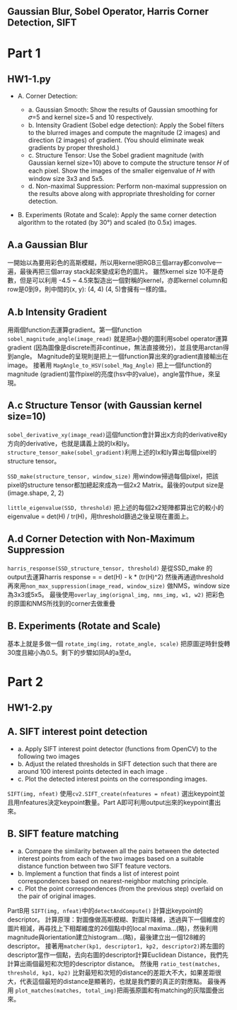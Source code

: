 ## Gaussian Blur, Sobel Operator, Harris Corner Detection, SIFT
# Part 1
## HW1-1.py
- A. Corner Detection:
    - a. Gaussian Smooth: Show the results of Gaussian smoothing for 𝜎=5 and kernel size=5 and 10 respectively.
    - b. Intensity Gradient (Sobel edge detection): Apply the Sobel filters to the blurred images and compute the magnitude (2 images) and direction (2 images) of gradient. (You should eliminate weak gradients by proper threshold.)
    - c. Structure Tensor: Use the Sobel gradient magnitude (with Gaussian kernel size=10) above to compute the structure tensor 𝐻 of each pixel. Show the images of the smaller eigenvalue of 𝐻 with window size 3x3 and 5x5.
    - d. Non-maximal Suppression: Perform non-maximal suppression on the results above along with appropriate thresholding for corner detection.

- B. Experiments (Rotate and Scale): Apply the same corner detection algorithm to the rotated (by 30°) and scaled (to 0.5x) images.
## A.a Gaussian Blur
一開始以為要用彩色的高斯模糊，所以用kernel把RGB三個array都convolve一遍，最後再把三個array stack起來變成彩色的圖片。
雖然kernel size 10不是奇數，但是可以利用 -4.5 ~ 4.5來製造出一個對稱的kernel，亦即kernel column和row是0到9，則中間的(x, y): (4, 4) (4, 5)會擁有一樣的值。

## A.b Intensity Gradient
用兩個function去運算gradient。第一個function `sobel_magnitude_angle(image_read)` 就是把a小題的圖利用sobel operator運算gradient (因為圖像是discrete而非continue，無法直接微分)，並且使用arctan得到angle。
Magnitude的呈現則是把上一個function算出來的gradient直接輸出在image。
接著用 `MagAngle_to_HSV(sobel_Mag_Angle)` 把上一個function的magnitude (gradient)當作pixel的亮度(hsv中的value)，angle當作hue，來呈現。

## A.c Structure Tensor (with Gaussian kernel size=10)

`sobel_derivative_xy(image_read)`這個function會計算出x方向的derivative和y方向的derivative，也就是講義上說的Ix和Iy。
`structure_tensor_make(sobel_gradient)`利用上述的Ix和Iy算出每個pixel的structure tensor。

`SSD_make(structure_tensor, window_size)` 用window掃過每個pixel，把該pixel的structure tensor都加總起來成為一個2x2 Matrix。最後的output size是(image.shape, 2, 2)

`little_eigenvalue(SSD, threshold)` 把上述的每個2x2矩陣都算出它的較小的eigenvalue = det(H) / tr(H)，用threshold篩過之後呈現在畫面上。

## A.d Corner Detection with Non-Maximum Suppression
`harris_response(SSD_structure_tensor, threshold)` 是從SSD_make 的output去運算harris response = = det(H) - k * (tr(H)^2) 然後再通過threshold
再來用`non_max_suppression(image_read, window_size)` 做NMS，window size為3x3或5x5。
最後使用`overlay_img(orignal_img, nms_img, w1, w2)` 把彩色的原圖和NMS所找到的corner去做重疊

## B. Experiments (Rotate and Scale)

基本上就是多做一個 `rotate_img(img, rotate_angle, scale)` 把原圖逆時針旋轉30度且縮小為0.5。剩下的步驟如同A的a至d。

# Part 2
## HW1-2.py
## A. SIFT interest point detection
- a. Apply SIFT interest point detector (functions from OpenCV) to the following two images
- b. Adjust the related thresholds in SIFT detection such that there are around 100 interest points detected in each image .
- c. Plot the detected interest points on the corresponding images.

`SIFT(img, nfeat)` 使用`cv2.SIFT_create(nfeatures = nfeat)` 選出keypoint並且用nfeatures決定keypoint數量。Part A即可利用output出來的keypoint畫出來。

## B. SIFT feature matching
- a. Compare the similarity between all the pairs between the detected interest points from each of the two images based on a suitable distance function between two SIFT feature vectors.
- b. Implement a function that finds a list of interest point correspondences based on nearest-neighbor matching principle.
- c. Plot the point correspondences (from the previous step) overlaid on the pair of original images.

PartB用 `SIFT(img, nfeat)`中的`detectAndCompute()` 計算出keypoint的descriptor。
計算原理：對圖像做高斯模糊、對圖片降維，透過與下一個維度的圖片相減，再尋找上下相鄰維度的26個點中的local maxima...(略)，然後利用magnitude與orientation建立histogram...(略)，最後建立出一個128維的descriptor。
接著用`matcher(kp1, descriptor1, kp2, descriptor2)`將左圖的descriptor當作一個點，去向右圖的descriptor計算Euclidean Distance，我們先計算出兩個最短和次短的descriptor distance。
然後用 `ratio_test(matches, threshold, kp1, kp2)` 比對最短和次短的distance的差距大不大，如果差距很大，代表這個最短的distance是顯著的，也就是我們要的真正的對應點。
最後再用 `plot_matches(matches, total_img)`把兩張原圖和有matching的灰階圖疊出來。
